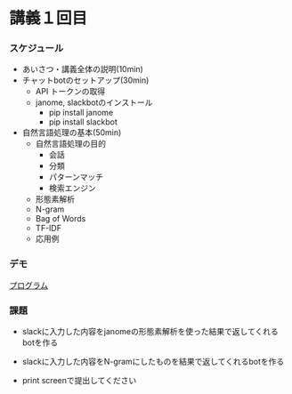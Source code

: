 # 講義１回目

### スケジュール

+ あいさつ・講義全体の説明(10min)
+ チャットbotのセットアップ(30min)
  + API トークンの取得
  + janome, slackbotのインストール
    + pip install janome
    + pip install slackbot
+ 自然言語処理の基本(50min)
  + 自然言語処理の目的
    + 会話
    + 分類
    + パターンマッチ
    + 検索エンジン
  + 形態素解析
  + N-gram
  + Bag of Words
  + TF-IDF
  + 応用例

### デモ

[プログラム](morphological_analysis.py)

### 課題

+ slackに入力した内容をjanomeの形態素解析を使った結果で返してくれるbotを作る
+ slackに入力した内容をN-gramにしたものを結果で返してくれるbotを作る

+ print screenで提出してください
